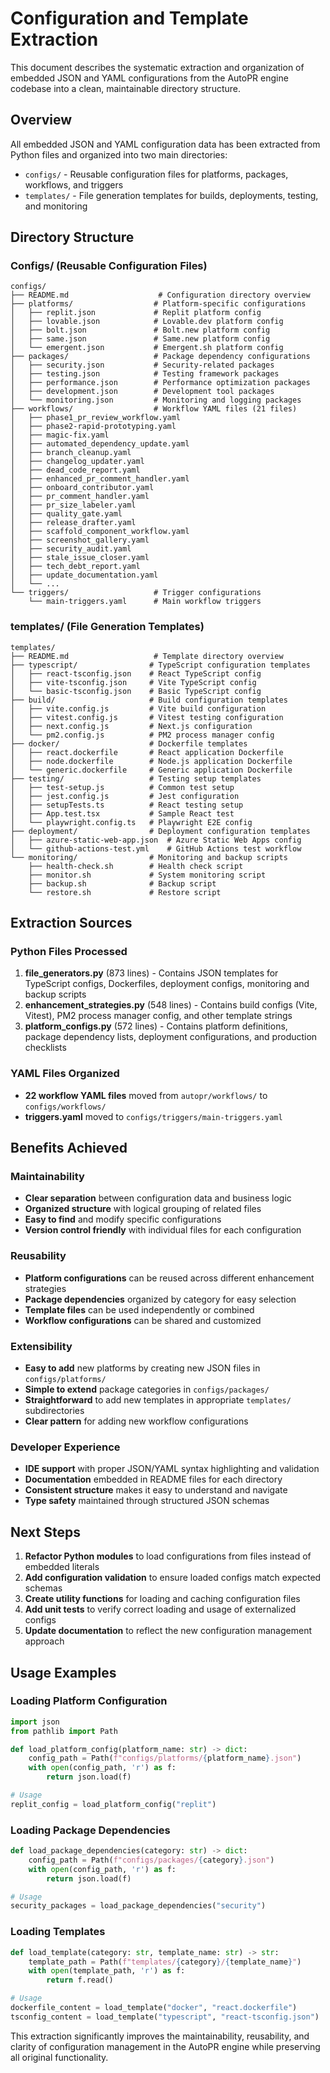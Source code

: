 # Configuration and Template Extraction

This document describes the systematic extraction and organization of embedded JSON and YAML configurations from the
AutoPR engine codebase into a clean, maintainable directory structure.

## Overview

All embedded JSON and YAML configuration data has been extracted from Python files and organized into two main directories:

- `configs/` - Reusable configuration files for platforms, packages, workflows, and triggers
- `templates/` - File generation templates for builds, deployments, testing, and monitoring

## Directory Structure

### Configs/ (Reusable Configuration Files)

``` text
configs/
├── README.md                    # Configuration directory overview
├── platforms/                  # Platform-specific configurations
│   ├── replit.json             # Replit platform config
│   ├── lovable.json            # Lovable.dev platform config
│   ├── bolt.json               # Bolt.new platform config
│   ├── same.json               # Same.new platform config
│   └── emergent.json           # Emergent.sh platform config
├── packages/                   # Package dependency configurations
│   ├── security.json           # Security-related packages
│   ├── testing.json            # Testing framework packages
│   ├── performance.json        # Performance optimization packages
│   ├── development.json        # Development tool packages
│   └── monitoring.json         # Monitoring and logging packages
├── workflows/                  # Workflow YAML files (21 files)
│   ├── phase1_pr_review_workflow.yaml
│   ├── phase2-rapid-prototyping.yaml
│   ├── magic-fix.yaml
│   ├── automated_dependency_update.yaml
│   ├── branch_cleanup.yaml
│   ├── changelog_updater.yaml
│   ├── dead_code_report.yaml
│   ├── enhanced_pr_comment_handler.yaml
│   ├── onboard_contributor.yaml
│   ├── pr_comment_handler.yaml
│   ├── pr_size_labeler.yaml
│   ├── quality_gate.yaml
│   ├── release_drafter.yaml
│   ├── scaffold_component_workflow.yaml
│   ├── screenshot_gallery.yaml
│   ├── security_audit.yaml
│   ├── stale_issue_closer.yaml
│   ├── tech_debt_report.yaml
│   ├── update_documentation.yaml
│   └── ...
└── triggers/                   # Trigger configurations
    └── main-triggers.yaml      # Main workflow triggers
```

### templates/ (File Generation Templates)

``` text
templates/
├── README.md                   # Template directory overview
├── typescript/                # TypeScript configuration templates
│   ├── react-tsconfig.json    # React TypeScript config
│   ├── vite-tsconfig.json     # Vite TypeScript config
│   └── basic-tsconfig.json    # Basic TypeScript config
├── build/                     # Build configuration templates
│   ├── vite.config.js         # Vite build configuration
│   ├── vitest.config.js       # Vitest testing configuration
│   ├── next.config.js         # Next.js configuration
│   └── pm2.config.js          # PM2 process manager config
├── docker/                    # Dockerfile templates
│   ├── react.dockerfile       # React application Dockerfile
│   ├── node.dockerfile        # Node.js application Dockerfile
│   └── generic.dockerfile     # Generic application Dockerfile
├── testing/                   # Testing setup templates
│   ├── test-setup.js          # Common test setup
│   ├── jest.config.js         # Jest configuration
│   ├── setupTests.ts          # React testing setup
│   ├── App.test.tsx           # Sample React test
│   └── playwright.config.ts   # Playwright E2E config
├── deployment/                # Deployment configuration templates
│   ├── azure-static-web-app.json  # Azure Static Web Apps config
│   └── github-actions-test.yml    # GitHub Actions test workflow
└── monitoring/                # Monitoring and backup scripts
    ├── health-check.sh        # Health check script
    ├── monitor.sh             # System monitoring script
    ├── backup.sh              # Backup script
    └── restore.sh             # Restore script
```

## Extraction Sources

### Python Files Processed

1. **file_generators.py** (873 lines) - Contains JSON templates for TypeScript configs, Dockerfiles, deployment configs, monitoring and backup scripts
2. **enhancement_strategies.py** (548 lines) - Contains build configs (Vite, Vitest), PM2 process manager config, and other template strings
3. **platform_configs.py** (572 lines) - Contains platform definitions, package dependency lists, deployment configurations, and production checklists

### YAML Files Organized

- **22 workflow YAML files** moved from `autopr/workflows/` to `configs/workflows/`
- **triggers.yaml** moved to `configs/triggers/main-triggers.yaml`

## Benefits Achieved

### Maintainability

- **Clear separation** between configuration data and business logic
- **Organized structure** with logical grouping of related files
- **Easy to find** and modify specific configurations
- **Version control friendly** with individual files for each configuration

### Reusability

- **Platform configurations** can be reused across different enhancement strategies
- **Package dependencies** organized by category for easy selection
- **Template files** can be used independently or combined
- **Workflow configurations** can be shared and customized

### Extensibility

- **Easy to add** new platforms by creating new JSON files in `configs/platforms/`
- **Simple to extend** package categories in `configs/packages/`
- **Straightforward** to add new templates in appropriate `templates/` subdirectories
- **Clear pattern** for adding new workflow configurations

### Developer Experience

- **IDE support** with proper JSON/YAML syntax highlighting and validation
- **Documentation** embedded in README files for each directory
- **Consistent structure** makes it easy to understand and navigate
- **Type safety** maintained through structured JSON schemas

## Next Steps

1. **Refactor Python modules** to load configurations from files instead of embedded literals
2. **Add configuration validation** to ensure loaded configs match expected schemas
3. **Create utility functions** for loading and caching configuration files
4. **Add unit tests** to verify correct loading and usage of externalized configs
5. **Update documentation** to reflect the new configuration management approach

## Usage Examples

### Loading Platform Configuration

```python
import json
from pathlib import Path

def load_platform_config(platform_name: str) -> dict:
    config_path = Path(f"configs/platforms/{platform_name}.json")
    with open(config_path, 'r') as f:
        return json.load(f)

# Usage
replit_config = load_platform_config("replit")
```

### Loading Package Dependencies

```python
def load_package_dependencies(category: str) -> dict:
    config_path = Path(f"configs/packages/{category}.json")
    with open(config_path, 'r') as f:
        return json.load(f)

# Usage
security_packages = load_package_dependencies("security")
```

### Loading Templates

```python
def load_template(category: str, template_name: str) -> str:
    template_path = Path(f"templates/{category}/{template_name}")
    with open(template_path, 'r') as f:
        return f.read()

# Usage
dockerfile_content = load_template("docker", "react.dockerfile")
tsconfig_content = load_template("typescript", "react-tsconfig.json")
```

This extraction significantly improves the maintainability, reusability, and clarity of configuration management in the
AutoPR engine while preserving all original functionality.
